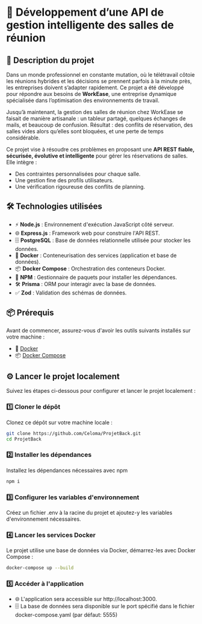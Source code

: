 # 🚀 Développement d’une API de gestion intelligente des salles de réunion

## 📝 Description du projet

Dans un monde professionnel en constante mutation, où le télétravail côtoie les réunions hybrides et les décisions se prennent parfois à la minute près, les entreprises doivent s’adapter rapidement. Ce projet a été développé pour répondre aux besoins de **WorkEase**, une entreprise dynamique spécialisée dans l’optimisation des environnements de travail.

Jusqu’à maintenant, la gestion des salles de réunion chez WorkEase se faisait de manière artisanale : un tableur partagé, quelques échanges de mails, et beaucoup de confusion. Résultat : des conflits de réservation, des salles vides alors qu’elles sont bloquées, et une perte de temps considérable.

Ce projet vise à résoudre ces problèmes en proposant une **API REST fiable, sécurisée, évolutive et intelligente** pour gérer les réservations de salles. Elle intègre :
- Des contraintes personnalisées pour chaque salle.
- Une gestion fine des profils utilisateurs.
- Une vérification rigoureuse des conflits de planning.

## 🛠️ Technologies utilisées

- ⚡ **Node.js** : Environnement d'exécution JavaScript côté serveur.
- 🌐 **Express.js** : Framework web pour construire l'API REST.
- 🗄️ **PostgreSQL** : Base de données relationnelle utilisée pour stocker les données.
- 🐳 **Docker** : Conteneurisation des services (application et base de données).
- 📦 **Docker Compose** : Orchestration des conteneurs Docker.
- 📜 **NPM** : Gestionnaire de paquets pour installer les dépendances.
- 🛠️ **Prisma** : ORM pour interagir avec la base de données.
- ✅ **Zod** : Validation des schémas de données.

## 📦 Prérequis

Avant de commencer, assurez-vous d'avoir les outils suivants installés sur votre machine :
- 🐳 [Docker](https://www.docker.com/)
- 📦 [Docker Compose](https://docs.docker.com/compose/)

## ⚙️ Lancer le projet localement

Suivez les étapes ci-dessous pour configurer et lancer le projet localement :

### 1️⃣ Cloner le dépôt
Clonez ce dépôt sur votre machine locale :
```bash
git clone https://github.com/Celoma/ProjetBack.git
cd ProjetBack
```

### 2️⃣ Installer les dépendances
Installez les dépendances nécessaires avec npm
```bash
npm i
```

### 3️⃣ Configurer les variables d'environnement
Créez un fichier .env à la racine du projet et ajoutez-y les variables d'environnement nécessaires.

### 4️⃣ Lancer les services Docker
Le projet utilise une base de données via Docker, démarrez-les avec Docker Compose :
```bash
docker-compose up --build
```

### 5️⃣ Accéder à l'application
- 🌐 L'application sera accessible sur http://localhost:3000.
- 🗄️ La base de données sera disponible sur le port spécifié dans le fichier docker-compose.yaml (par défaut: 5555)